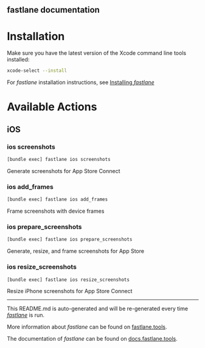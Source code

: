 fastlane documentation
----

# Installation

Make sure you have the latest version of the Xcode command line tools installed:

```sh
xcode-select --install
```

For _fastlane_ installation instructions, see [Installing _fastlane_](https://docs.fastlane.tools/#installing-fastlane)

# Available Actions

## iOS

### ios screenshots

```sh
[bundle exec] fastlane ios screenshots
```

Generate screenshots for App Store Connect

### ios add_frames

```sh
[bundle exec] fastlane ios add_frames
```

Frame screenshots with device frames

### ios prepare_screenshots

```sh
[bundle exec] fastlane ios prepare_screenshots
```

Generate, resize, and frame screenshots for App Store

### ios resize_screenshots

```sh
[bundle exec] fastlane ios resize_screenshots
```

Resize iPhone screenshots for App Store Connect

----

This README.md is auto-generated and will be re-generated every time [_fastlane_](https://fastlane.tools) is run.

More information about _fastlane_ can be found on [fastlane.tools](https://fastlane.tools).

The documentation of _fastlane_ can be found on [docs.fastlane.tools](https://docs.fastlane.tools).
